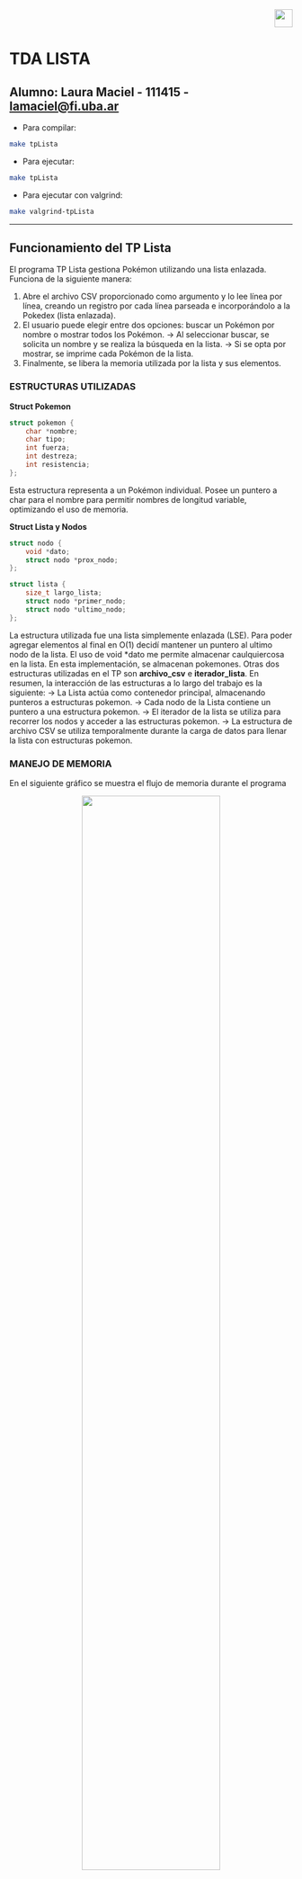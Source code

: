 <div align="right">
<img width="32px" src="img/algo2.svg">
</div>

# TDA LISTA

## Alumno: Laura Maciel - 111415 - lamaciel@fi.uba.ar

- Para compilar:

```bash
make tpLista
```

- Para ejecutar:

```bash
make tpLista
```

- Para ejecutar con valgrind:
```bash
make valgrind-tpLista
```

---

##  Funcionamiento del TP Lista

El programa TP Lista gestiona Pokémon utilizando una lista enlazada. Funciona de la siguiente manera:
1. Abre el archivo CSV proporcionado como argumento y lo lee línea por línea, creando un registro por cada línea parseada e incorporándolo a la Pokedex (lista enlazada).
2. El usuario puede elegir entre dos opciones: buscar un Pokémon por nombre o mostrar todos los Pokémon. 
    -> Al seleccionar buscar, se solicita un nombre y se realiza la búsqueda en la lista. 
    -> Si se opta por mostrar, se imprime cada Pokémon de la lista.
3. Finalmente, se libera la memoria utilizada por la lista y sus elementos.

### ESTRUCTURAS UTILIZADAS

**Struct Pokemon**
```c
struct pokemon {
    char *nombre;
    char tipo;
    int fuerza;
    int destreza;
    int resistencia;
};
```
Esta estructura representa a un Pokémon individual. Posee un puntero a char para el nombre para permitir nombres de longitud variable, optimizando el uso de memoria.

**Struct Lista y Nodos**
```c
struct nodo {
    void *dato;
    struct nodo *prox_nodo;
};

struct lista {
    size_t largo_lista;
    struct nodo *primer_nodo;
    struct nodo *ultimo_nodo;
};
```
La estructura utilizada fue una lista simplemente enlazada (LSE). Para poder agregar elementos al final en O(1) decidí mantener un puntero al ultimo nodo de la lista.
El uso de void *dato me permite almacenar caulquiercosa en la lista. En esta implementación, se almacenan pokemones.
Otras dos estructuras utilizadas en el TP son **archivo_csv** e **iterador_lista**.
En resumen, la interacción de las estructuras a lo largo del trabajo es la siguiente:
    -> La Lista actúa como contenedor principal, almacenando punteros a estructuras pokemon.
    -> Cada nodo de la Lista contiene un puntero a una estructura pokemon.
    -> El iterador de la lista se utiliza para recorrer los nodos y acceder a las estructuras pokemon.
    -> La estructura de archivo CSV se utiliza temporalmente durante la carga de datos para llenar la lista con estructuras pokemon.

### MANEJO DE MEMORIA

En el siguiente gráfico se muestra el flujo de memoria durante el programa
<div align="center">
<img width="70%" src="img/flujoTpLista.jpg">
</div>

---

## Respuestas a las preguntas teóricas

### TDA Lista
<div align="center">
<img width="70%" src="img/lista.jpg">
</div>
Una lista es una estructura de datos que organiza elementos en una secuencia ordenada, permitiendo el acceso a cualquier posición dentro de ella.
Su conjunto mínimo de operaciones incluye:
    -> Insertar: Añadir un elemento en una posición específica.
    -> Eliminar: Eliminar un elemento de una posición específica.
    -> Acceder: Obtener un elemento por su posición.
    -> Recorrer: Navegar secuencialmente por todos los elementos
Tiene algunas variantes de implementación, entre ellas:
    -> Lista enlazada: Los elementos se almacenan en nodos independientes, donde cada nodo contiene un valor. Dependiendo del número de referencias que mantiene cada nodo, se clasifican en:
        -> Lista simplemente enlazada (LSE): Cada nodo tiene una única referencia al siguiente nodo en la secuencia.
        -> Lista doblemente enlazada (LDE): Cada nodo tiene dos referencias. Una al nodo siguiente y otra al nodo anterior, permitiendo recorrer la lista en ambas direcciones.
    -> Lista basada en Vector Dinámico: Los elementos se almacenan en un bloque continuo de memoria.

### TDA Pila
<div align="center">
<img width="70%" src="img/pila.jpg">
</div>
Una pila ('stack') es una colección ordenada de elementos en la que las operaciones de inserción y eliminación solo se realizan en un extremo (tope). Sigue el principio LIFO (Last In, First Out): el último elemento que se apila es el primero en desapilarse. Su conjunto mínimo de operaciones incluye:
    -> Apilar ('Push'): Inserta un elemento en el tope de la pila.
    -> Desapilar ('Pop'): Elimina y devuelve el elemento en el tope.
    -> Ver tope: Devuelve el elemento en el tope sin eliminarlo.

### TDA Cola
<div align="center">
<img width="70%" src="img/cola.jpg">
</div>
Una cola ('queue') es una estructura ordenada de datos donde las operaciones de inserción y eliminación se realizan en extremos opuestos. El inicio (frente) es donde se eliminan los elementos, y el final (rear) es donde se insertan. Sigue el principio FIFO (First In, First Out): el primer elemento en entrar es el primero en salir. Su conjunto mínimo de operaciones incluye:
    -> Encolar ('Enqueue'): Inserta un elemento en el final de la cola.
    -> Desencolar ('Dequeue'): Elimina y devuelve el elemento del frente de la cola.
    -> Ver frente ('Front'): Devuelve el elemento en el frente sin eliminarlo.

### Explicacion de complejidades entre implementaciones de lista:

En la siguiente tabla se muestra una comparación de las complejidades para las operaciones de inserción, obtención y eliminación en diferentes implementaciones de listas:
<div align="center">
<img width="70%" src="img/tablaO().jpg">
</div>

1. **Operaciones al Inicio**
    -> Insertar
En ambas listas enlazadas (LSE y LDE), la operación se puede realizar en tiempo constante O(1) ya que solo se necesita actualizar el puntero que señala al primer elemento. En la LDE, además, se actualiza el puntero anterior al antiguo primer elemento en tiempo constante. En un vector dinámico, esta operación requiere un tiempo O(n) debido al desplazamiento de todos los elementos una posición hacia la derecha para hacer espacio para el nuevo elemento.

    -> Obtener
Para acceder al primer elemento, todas las estructuras poseen una complejidad de O(1). Esto es porque el primer elemento está directamente accesible en todas ellas.

    -> Eliminar
En las listas enlazadas es O(1), ya que solo se necesita actualizar el puntero que apunta al primer elemento. En ambas, se actualiza el puntero anterior al nuevo primero en tiempo constante. En un vector dinámico, eliminar el primer elemento requiere desplazar todos los elementos hacia atrás, resultando en una complejidad de O(n).

2. **Operaciones en el Medio**
    -> Insertar
Para insertar un elemento en el medio de las listas enlazadas se debe recorrer hasta la posición deseada, resultando en una complejidad de O(n). En el caso de la lista doblemente enlazada, puede ser un poco más eficiente si se inserta cerca del final, pero generalizado sigue siendo O(n). Para un vector dinámico, la complejidad es también O(n) debido a desplazar elementos y posiblemente redimensionar el vector.

    -> Obtener
Obtener un elemento en una posición intermedia implica recorrer la lista, por lo tanto va O(n) para las listas enlazadas. 
En el vector dinámico, el acceso a cualquier índice es O(1).

    -> Eliminar
Eliminar un elemento en el medio de las listas enlazadas requiere recorrer hasta la posición de eliminación, resultando en O(n) en ambas. 
En el vector dinámico, la complejidad también es O(n) debido al desplazamiento de elementos que se necesita después de la eliminación.


3. **Operaciones al Final**
    -> Insertar 
La inserción al final de una LSE puede ser O(n) si se necesita recorrer toda la lista para llegar al último elemento, pero en caso de mantener un puntero al último elemento, se puede realizar en O(1). Por otro lado, en la LDE, se puede insertar directamente al final en O(1), ya que se tiene acceso al último elemento. En un vector dinámico, la inserción puede llegar a ser O(n) en situaciones donde el vector necesita redimensionarse.

    -> Obtener 
Obtener el último elemento en una LSE puede ser O(n) o O(1), dependiendo de si se mantiene un puntero al final. La lista doblemente enlazada, al igual que el vector dinámico, permite el acceso directo al último elemento en O(1), lo que lo hace eficiente.

    -> Eliminar
En la LSE, el tiempo depende de si se tiene o no la referencia al final de la lista. En caso de tenerlo, el tiempo de ejecución es constante, al igual que la LDE. 
En un vector dinámico, la operación también es O(1): solamente se actualiza el tamaño del vector.

### Explicación de la complejidad de mi implementación en pila.c y cola.c

**OPERACIONES DE PILA (pila.c)**
    -> pila_crear(): O(1), asigna memoria para la estructura de la pila y crea una lista vacía.
    -> pila_destruir(Pila *pila): O(n), recorre todos los elementos de la lista interna para liberarlos.
    -> pila_destruir_todo(Pila *pila, void (*f)(void *)): O(n), recorre la lista interna mientras aplica una función a cada elemento.
    -> pila_cantidad(Pila *pila): O(1), retorna el valor almacenado en la lista interna.
    -> pila_tope(Pila *pila): O(1), accede al último elemento de la lista, es una operación constante ya que tengo almacenado un puntero al nodo final de la lista interna.
    -> pila_apilar(Pila *pila, void *cosa): O(1), agrega un elemento al final de la lista, es una operación constante ya que la lista guarda un puntero a su final.
    -> pila_desapilar(Pila *pila): O(1), elimina el último elemento de la lista (utilizando la direccion del ultimo nodo de la lista).
    -> pila_esta_vacía(Pila *pila): O(1) verifica si la cantidad de elementos es cero. 
**OPERACIONES DE COLA (cola.c)**
    -> cola_crear(): O(1), asigna memoria para la estructura de la cola y crea una lista vacía.
    -> cola_destruir(Cola *cola): O(n), recorre todos los elementos de la lista interna para liberarlos.
    -> cola_destruir_todo(Cola *cola, void (*f)(void *)): O(n), recorre la lista interna y va aplicando una función a cada elemento.
    -> cola_cantidad(Cola *cola): O(1), retorna el valor almacenado en la lista interna.
    -> cola_frente(Cola *cola): O(1) accede al primer elemento de la lista, como guardamos la direccion en un puntero, es constante.
    -> cola_encolar(Cola *cola, void *cosa): O(1), agrega un elemento al final de la lista, teniendo un puntero al ultimo elemento de la lista interna, es constante.
    -> cola_desencolar(Cola *cola): O(1) elimina el primer elemento de la lista, operación constante gracias a la implementación de la lista.
    -> cola_esta_vacía(Cola *cola): O(1) verifica si la cantidad de elementos es cero.
